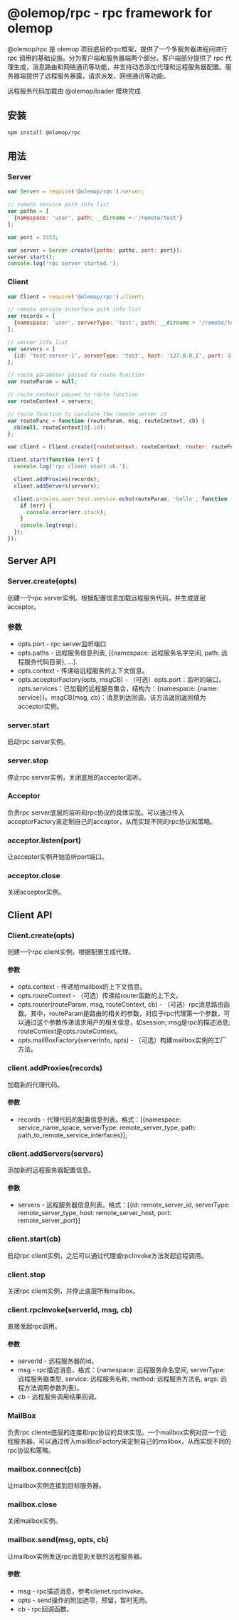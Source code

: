 # @olemop/rpc - rpc framework for olemop

@olemop/rpc 是 olemop 项目底层的rpc框架，提供了一个多服务器进程间进行 rpc 调用的基础设施。分为客户端和服务器端两个部分。客户端部分提供了 rpc 代理生成，消息路由和网络通讯等功能，并支持动态添加代理和远程服务器配置。服务器端提供了远程服务暴露，请求派发，网络通讯等功能。

远程服务代码加载由 @olemop/loader 模块完成

## 安装

```
npm install @olemop/rpc
```

## 用法

### Server

```javascript
var Server = require('@olemop/rpc').server;

// remote service path info list
var paths = [
  {namespace: 'user', path: __dirname +-'/remote/test'}
];

var port = 3333;

var server = Server.create({paths: paths, port: port});
server.start();
console.log('rpc server started.');
```

### Client

```javascript
var Client = require('@olemop/rpc').client;

// remote service interface path info list
var records = [
  {namespace: 'user', serverType: 'test', path: __dirname + '/remote/test'}
];

// server info list
var servers = [
  {id: 'test-server-1', serverType: 'test', host: '127.0.0.1', port: 3333}
];

// route parameter passed to route function
var routeParam = null;

// route context passed to route function
var routeContext = servers;

// route function to caculate the remote server id
var routeFunc = function (routeParam, msg, routeContext, cb) {
  cb(null, routeContext[0].id);
};

var client = Client.create({routeContext: routeContext, router: routeFunc});

client.start(function (err) {
  console.log('rpc client start ok.');

  client.addProxies(records);
  client.addServers(servers);

  client.proxies.user.test.service.echo(routeParam, 'hello', function (err, resp) {
    if (err) {
      console.error(err.stack);
    }
    console.log(resp);
  });
});
```

## Server API

### Server.create(opts)

创建一个rpc server实例。根据配置信息加载远程服务代码，并生成底层acceptor。

### 参数

- opts.port - rpc server监听端口
- opts.paths - 远程服务信息列表, [{namespace: 远程服务名字空间, path: 远程服务代码目录}, ...].
- opts.context - 传递给远程服务的上下文信息。
- opts.acceptorFactory(opts, msgCB) - （可选）opts.port：监听的端口，opts.services：已加载的远程服务集合，结构为：{namespace: {name: service}}。msgCB(msg, cb)：消息到达回调。该方法返回返回值为acceptor实例。

### server.start

启动rpc server实例。

### server.stop

停止rpc server实例，关闭底层的acceptor监听。

### Acceptor

负责rpc server底层的监听和rpc协议的具体实现。可以通过传入acceptorFactory来定制自己的acceptor，从而实现不同的rpc协议和策略。

### acceptor.listen(port)

让acceptor实例开始监听port端口。

### acceptor.close

关闭acceptor实例。

## Client API

### Client.create(opts)

创建一个rpc client实例。根据配置生成代理。

#### 参数

- opts.context - 传递给mailbox的上下文信息。
- opts.routeContext - （可选）传递给router函数的上下文。
- opts.router(routeParam, msg, routeContext, cb) - （可选）rpc消息路由函数。其中，routeParam是路由的相关的参数，对应于rpc代理第一个参数，可以通过这个参数传递请求用户的相关信息，如session; msg是rpc的描述消息; routeContext是opts.routeContext。
- opts.mailBoxFactory(serverInfo, opts) - （可选）构建mailbox实例的工厂方法。

### client.addProxies(records)

加载新的代理代码。

#### 参数

- records - 代理代码的配置信息列表。格式：[{namespace: service_name_space, serverType: remote_server_type, path: path_to_remote_service_interfaces}];

### client.addServers(servers)

添加新的远程服务器配置信息。

#### 参数

- servers - 远程服务器信息列表。格式：[{id: remote_server_id, serverType: remote_server_type, host: remote_server_host, port: remote_server_port}]

### client.start(cb)

启动rpc client实例，之后可以通过代理或rpcInvoke方法发起远程调用。

### client.stop

关闭rpc client实例，并停止底层所有mailbox。

### client.rpcInvoke(serverId, msg, cb)

直接发起rpc调用。

#### 参数

- serverId - 远程服务器的id。
- msg - rpc描述消息，格式：{namespace: 远程服务命名空间, serverType: 远程服务器类型, service: 远程服务名称, method: 远程服务方法名, args: 远程方法调用参数列表}。
- cb - 远程服务调用结果回调。

### MailBox

负责rpc cliente底层的连接和rpc协议的具体实现。一个mailbox实例对应一个远程服务器。可以通过传入mailBoxFactory来定制自己的mailbox，从而实现不同的rpc协议和策略。

### mailbox.connect(cb)

让mailbox实例连接到目标服务器。

### mailbox.close

关闭mailbox实例。

### mailbox.send(msg, opts, cb)

让mailbox实例发送rpc消息到关联的远程服务器。

#### 参数

- msg - rpc描述消息，参考clienet.rpcInvoke。
- opts - send操作的附加选项，预留，暂时无用。
- cb - rpc回调函数。
